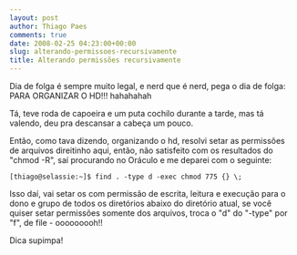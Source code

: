 ```yaml
---
layout: post
author: Thiago Paes
comments: true
date: 2008-02-25 04:23:00+00:00
slug: alterando-permissoes-recursivamente
title: Alterando permissões recursivamente
---
```


Dia de folga é sempre muito legal, e nerd que é nerd, pega o dia de folga: PARA ORGANIZAR O HD!!! hahahahah

Tá, teve roda de capoeira e um puta cochilo durante a tarde, mas tá valendo, deu pra descansar a cabeça um pouco.

Então, como tava dizendo, organizando o hd, resolvi setar as permissões de arquivos direitinho aqui, então, não satisfeito com os resultados do "chmod -R", saí procurando no Oráculo e me deparei com o seguinte:

`[thiago@selassie:~]$ find . -type d -exec chmod 775 {} \;`

Isso daí, vai setar os com permissão de escrita, leitura e execução para o dono e grupo de todos os diretórios abaixo do diretório atual, se você quiser setar permissões somente dos arquivos, troca o "d" do "-type" por "f", de file - ooooooooh!!

Dica supimpa!
